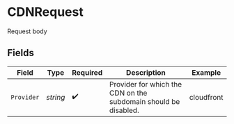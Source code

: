 # CDNRequest

Request body


## Fields

| Field                                                           | Type                                                            | Required                                                        | Description                                                     | Example                                                         |
| --------------------------------------------------------------- | --------------------------------------------------------------- | --------------------------------------------------------------- | --------------------------------------------------------------- | --------------------------------------------------------------- |
| `Provider`                                                      | *string*                                                        | :heavy_check_mark:                                              | Provider for which the CDN on the subdomain should be disabled. | cloudfront                                                      |